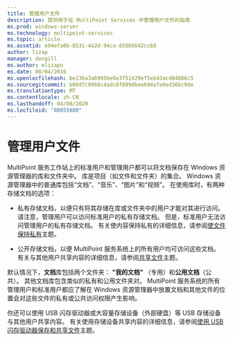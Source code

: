 ```yaml
---
title: 管理用户文件
description: 提供用于在 MultiPoint Services 中管理用户文件的指南
ms.prod: windows-server
ms.technology: multipoint-services
ms.topic: article
ms.assetid: e94efa0b-8531-4a2d-94ce-858b5642cc68
author: lizap
manager: dongill
ms.author: elizapo
ms.date: 08/04/2016
ms.openlocfilehash: be236a3a6905be6e3f51429ef5eb43ac484866c5
ms.sourcegitcommit: b00d7c8968c4adc8f699dbee694afe6ed36bc9de
ms.translationtype: MT
ms.contentlocale: zh-CN
ms.lasthandoff: 04/08/2020
ms.locfileid: "80855680"
---
```

# <a name="manage-user-files"></a>管理用户文件
MultiPoint 服务工作站上的标准用户和管理用户都可以将文档保存在 Windows 资源管理器的库和文件夹中。 库是项目（如文件和文件夹）的集合。 Windows 资源管理器中的普通库包括“文档”、“音乐”、“图片”和“视频”。 在使用库时，有两种存储文档的选项：  
  
-   私有存储文档，以便只有将其存储在库或文件夹中的用户才能对其进行访问。 请注意，管理用户可以访问标准用户的私有存储文档。 但是，标准用户无法访问管理用户的私有存储文档。 有关使内容保持私有的详细信息，请参阅[使文件保持私有](Keep-Files-Private.md)主题。  
  
-   公开存储文档，以便 MultiPoint 服务系统上的所有用户均可访问这些文档。 有关与其他用户共享内容的详细信息，请参阅[共享文件](Share-Files.md)主题。  
  
默认情况下，**文档**库包括两个文件夹： **"我的文档"** （专用）和**公用文档**（公共）。 其他文档库包含类似的私有和公用文件夹对。 MultiPoint 服务系统的所有管理用户和标准用户都应了解在 Windows 资源管理器中放置文档和其他文件的位置会对这些文件的私有或公共访问权限产生影响。  
  
你还可以使用 USB 闪存驱动器或大容量存储设备（外部硬盘）等 USB 存储设备与其他用户共享内容。 有关使用存储设备共享内容的详细信息，请参阅[使用 USB 闪存驱动器保存和共享文件](Save-and-Share-Files-on-a-USB-Flash-Drive.md)主题。 